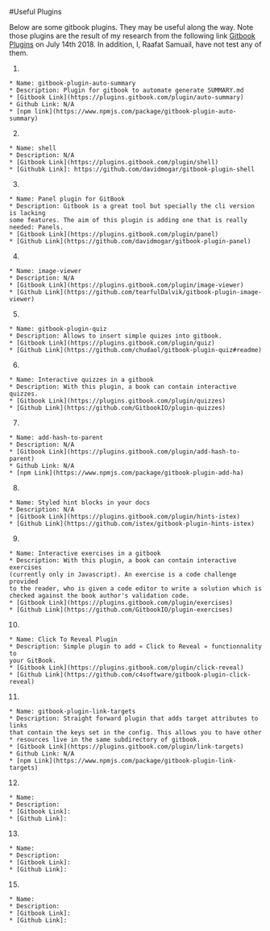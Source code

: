 #Useful Plugins

Below are some gitbook plugins. They may be useful along the way.
Note those plugins are the result of my research from the following link
[Gitbook Plugins](https://plugins.gitbook.com/browse) on July 14th 2018. 
In addition, I, Raafat Samuail, have not test any of them. 

1. 

    * Name: gitbook-plugin-auto-summary
    * Description: Plugin for gitbook to automate generate SUMMARY.md
    * [Gitbook Link](https://plugins.gitbook.com/plugin/auto-summary)
    * Github Link: N/A 
    * [npm link](https://www.npmjs.com/package/gitbook-plugin-auto-summary)

2. 

    * Name: shell
    * Description: N/A
    * [Gitbook Link](https://plugins.gitbook.com/plugin/shell)
    * [Githubk Link]: https://github.com/davidmogar/gitbook-plugin-shell

3. 

    * Name: Panel plugin for GitBook
    * Description: Gitbook is a great tool but specially the cli version is lacking
    some features. The aim of this plugin is adding one that is really needed: Panels. 
    * [Gitbook Link](https://plugins.gitbook.com/plugin/panel)
    * [Github Link](https://github.com/davidmogar/gitbook-plugin-panel)

4. 

    * Name: image-viewer
    * Description: N/A
    * [Gitbook Link](https://plugins.gitbook.com/plugin/image-viewer)
    * [Github Link](https://github.com/tearfulDalvik/gitbook-plugin-image-viewer)

5. 

    * Name: gitbook-plugin-quiz
    * Description: Allows to insert simple quizes into gitbook.
    * [Gitbook Link](https://plugins.gitbook.com/plugin/quiz)
    * [Github Link](https://github.com/chudaol/gitbook-plugin-quiz#readme)

6. 

    * Name: Interactive quizzes in a gitbook
    * Description: With this plugin, a book can contain interactive quizzes.
    * [Gitbook Link](https://plugins.gitbook.com/plugin/quizzes)
    * [Github Link](https://github.com/GitbookIO/plugin-quizzes)

7. 

    * Name: add-hash-to-parent
    * Description: N/A
    * [Gitbook Link](https://plugins.gitbook.com/plugin/add-hash-to-parent)
    * Github Link: N/A
    * [npm Link](https://www.npmjs.com/package/gitbook-plugin-add-ha)

8. 
    
    * Name: Styled hint blocks in your docs
    * Description: N/A
    * [Gitbook Link](https://plugins.gitbook.com/plugin/hints-istex)
    * [Github Link](https://github.com/istex/gitbook-plugin-hints-istex)

9. 

    * Name: Interactive exercises in a gitbook
    * Description: With this plugin, a book can contain interactive exercises 
    (currently only in Javascript). An exercise is a code challenge provided 
    to the reader, who is given a code editor to write a solution which is 
    checked against the book author's validation code.
    * [Gitbook Link](https://plugins.gitbook.com/plugin/exercises)
    * [Github Link](https://github.com/GitbookIO/plugin-exercises)

10. 

    * Name: Click To Reveal Plugin
    * Description: Simple plugin to add « Click to Reveal » functionnality to
    your GitBook.
    * [Gitbook Link](https://plugins.gitbook.com/plugin/click-reveal)
    * [Github Link](https://github.com/c4software/gitbook-plugin-click-reveal)

11. 

    * Name: gitbook-plugin-link-targets
    * Description: Straight forward plugin that adds target attributes to links 
    that contain the keys set in the config. This allows you to have other 
    * resources live in the same subdirectory of gitbook.
    * [Gitbook Link](https://plugins.gitbook.com/plugin/link-targets)
    * Github Link: N/A
    * [npm Link](https://www.npmjs.com/package/gitbook-plugin-link-targets)

12. 

    * Name: 
    * Description:
    * [Gitbook Link]:
    * [Github Link]:

13. 

    * Name: 
    * Description:
    * [Gitbook Link]:
    * [Github Link]:

15. 

    * Name: 
    * Description:
    * [Gitbook Link]:
    * [Github Link]:


